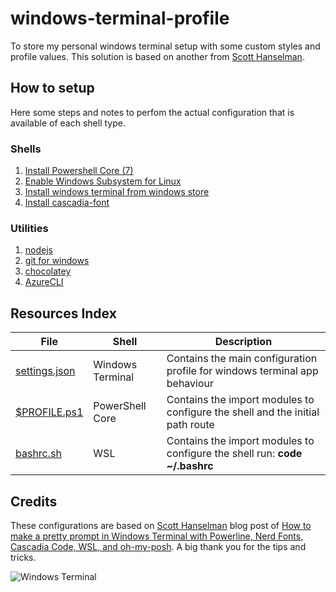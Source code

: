# windows-terminal-profile
To store my personal windows terminal setup with some custom styles and profile values. This solution is based on another from [Scott Hanselman](https://github.com/shanselman). 


## How to setup

Here some steps and notes to perfom the actual configuration that is available of each shell type.

### Shells
1. [Install Powershell Core (7)](https://github.com/PowerShell/PowerShell/releases/)
2. [Enable Windows Subsystem for Linux](https://docs.microsoft.com/en-us/windows/wsl/install-win10)
3. [Install windows terminal from windows store](https://www.microsoft.com/en-us/p/windows-terminal/9n0dx20hk701?activetab=pivot:overviewtab)
4. [Install cascadia-font](https://github.com/microsoft/cascadia-code/releases)

### Utilities

1. [nodejs](https://nodejs.org/en/download/)
2. [git for windows](https://git-scm.com/download/win)
3. [chocolatey](https://chocolatey.org/install)
4. [AzureCLI](https://aka.ms/installazurecliwindows)

## Resources Index


|File   |Shell   |Description   |
|---|---|---|
| <a href="settings.json">settings.json</a>  | Windows Terminal  | Contains the main configuration profile for windows terminal app behaviour
| <a href="$PROFILE.ps1">$PROFILE.ps1</a>  | PowerShell Core  | Contains the import modules to configure the shell and the initial path route  |
| <a href="bashrc.sh">bashrc.sh</a>  | WSL  | Contains the import modules to configure the shell run: **code ~/.bashrc**  |

## Credits

These configurations are based on [Scott Hanselman](https://github.com/shanselman) blog post of [How to make a pretty prompt in Windows Terminal with Powerline, Nerd Fonts, Cascadia Code, WSL, and oh-my-posh](https://www.hanselman.com/blog/how-to-make-a-pretty-prompt-in-windows-terminal-with-powerline-nerd-fonts-cascadia-code-wsl-and-ohmyposh). A big thank you for the tips and tricks.

![Windows Terminal](https://media.giphy.com/media/qSVPjP7P3SbJXW7mmH/giphy.gif)
